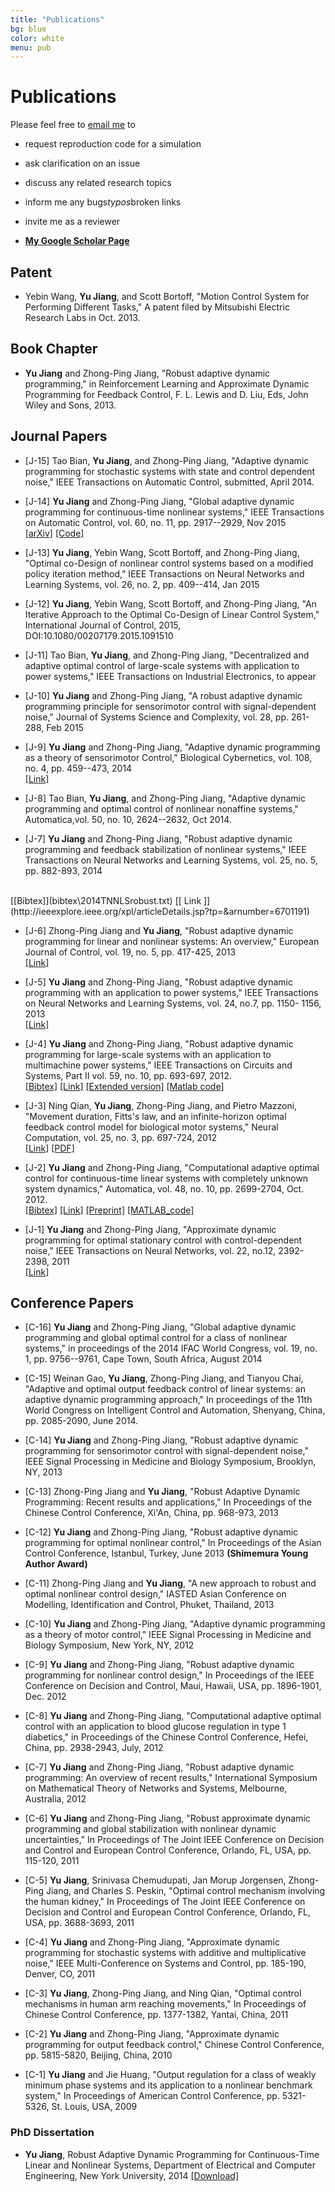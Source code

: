 ```yaml
---
title: "Publications"
bg: blue
color: white
menu: pub
---
```

# Publications
<div class="infoblock">
<div class="blockcontent">
<p>Please feel free to <a href="mailto:yu.jiang@nyu.edu">email me</a> to </p>
<ul>
<li><p>request reproduction code for a simulation</p>
</li>
<li><p>ask clarification on an issue</p>
</li>
<li><p>discuss any related research topics</p>
</li>
<li><p>inform me any bugs<i>typos</i>broken links</p>
</li>
<li><p>invite me as a reviewer</p>
</li>
</ul>
</div></div>

- [**My Google Scholar Page**](http://scholar.google.com/citations?user=QYanTRsAAAAJ )

## Patent
- Yebin Wang, **Yu Jiang**, and Scott Bortoff, "Motion Control System for Performing Different Tasks," A patent filed by Mitsubishi Electric Research Labs in Oct. 2013.

## Book Chapter

- **Yu Jiang** and Zhong-Ping Jiang, "Robust adaptive dynamic programming," in Reinforcement Learning and Approximate Dynamic Programming for Feedback Control, F. L. Lewis and D. Liu, Eds, John Wiley and Sons, 2013.

## Journal Papers

- [J-15] Tao Bian, **Yu Jiang**, and Zhong-Ping Jiang, "Adaptive dynamic programming for stochastic systems with state and control dependent noise," IEEE Transactions on Automatic Control, submitted, April 2014.

- [J-14] **Yu Jiang** and Zhong-Ping Jiang, "Global adaptive dynamic programming for continuous-time nonlinear systems," IEEE Transactions on Automatic Control, vol. 60, no. 11, pp. 2917--2929, Nov 2015<br/>
[[arXiv]](http://arxiv.org/abs/1401.0020)
[[Code]](https://github.com/yu-jiang/Paper_TAC2015_GADP)


- [J-13]  **Yu Jiang**, Yebin Wang, Scott Bortoff, and Zhong-Ping Jiang, "Optimal co-Design of nonlinear control systems based on a modified policy iteration method," IEEE Transactions on Neural Networks and Learning Systems, vol. 26, no. 2, pp. 409--414, Jan 2015

-  [J-12]  **Yu Jiang**, Yebin Wang, Scott Bortoff, and Zhong-Ping Jiang, "An Iterative Approach to the Optimal Co-Design of Linear Control System," International Journal of Control, 2015,  DOI:10.1080/00207179.2015.1091510

-  [J-11]  Tao Bian, **Yu Jiang**, and Zhong-Ping Jiang, "Decentralized and adaptive optimal control of large-scale systems with application to power systems," IEEE Transactions on Industrial Electronics, to appear


-  [J-10]  **Yu Jiang** and Zhong-Ping Jiang, "A robust adaptive dynamic programming principle for sensorimotor control with signal-dependent noise," Journal of Systems Science and Complexity, vol. 28, pp. 261-288, Feb 2015

-  [J-9]  **Yu Jiang** and Zhong-Ping Jiang, "Adaptive dynamic programming as a theory of sensorimotor Control," Biological Cybernetics, vol. 108, no. 4, pp. 459--473, 2014 <br/>
[[Link]](http://link.springer.com/article/10.1007%2Fs00422-014-0613-7)

-  [J-8]  Tao Bian, **Yu Jiang**, and Zhong-Ping Jiang, "Adaptive dynamic programming and optimal control of nonlinear nonaffine systems,"
 Automatica,vol. 50, no. 10, 2624--2632, Oct 2014.

-  [J-7]  **Yu Jiang** and Zhong-Ping Jiang, "Robust adaptive dynamic programming and feedback stabilization of nonlinear systems," IEEE Transactions on Neural Networks and Learning Systems, vol. 25, no. 5, pp. 882-893, 2014
<br/>
 [[Bibtex]](bibtex\2014TNNLSrobust.txt)
 [[ Link ]](http://ieeexplore.ieee.org/xpl/articleDetails.jsp?tp=&arnumber=6701191)

-  [J-6]  Zhong-Ping Jiang and **Yu Jiang**, "Robust adaptive dynamic programming for linear and nonlinear systems: An overview," European Journal of Control, vol. 19, no. 5, pp. 417-425, 2013 <br/>
 [[Link]](http://www.sciencedirect.com/science/article/pii/S0947358013000861)

-  [J-5]  **Yu Jiang** and Zhong-Ping Jiang, "Robust adaptive dynamic programming with an application to power systems," IEEE Transactions on Neural Networks and Learning Systems, vol. 24, no.7, pp. 1150- 1156, 2013 <br/>
[[Link]](http://ieeexplore.ieee.org/xpl/articleDetails.jsp?arnumber=6484168)

-  [J-4]  **Yu Jiang** and Zhong-Ping Jiang, "Robust adaptive dynamic programming for large-scale systems with an application to multimachine power systems," IEEE Transactions on Circuits and Systems, Part II  vol. 59, no. 10, pp. 693-697, 2012.  <br/>
[[Bibtex]](bibtex\2012TCASIIrobust.txt)
[[Link]](http://ieeexplore.ieee.org/xpl/articleDetails.jsp?tp=&arnumber=6297448)
[[Extended version]](papers/2012/tcas12tr.pdf)
[[Matlab code]](https://github.com/yu-jiang/Paper_TCASII2012_MMPOWER)

-  [J-3]   Ning Qian, **Yu Jiang**, Zhong-Ping Jiang, and Pietro Mazzoni, "Movement duration, Fitts's law, and an infinite-horizon optimal feedback control model for biological motor systems," Neural Computation, vol. 25, no. 3, pp. 697-724, 2012 <br/>
[[Link]](http://www.ncbi.nlm.nih.gov/pubmed/23272916)
[[PDF]](http://brahms.cpmc.columbia.edu/publications/inf-horizon-motor-control.pdf)


-  [J-2]  **Yu Jiang** and Zhong-Ping Jiang, "Computational adaptive optimal control for continuous-time linear systems with completely unknown system dynamics," Automatica, vol. 48, no. 10, pp. 2699-2704, Oct. 2012.   <br/>
[[Bibtex]](bibtex\2012AutomaticaComputational.txt)
[[Link]](http://www.sciencedirect.com/science/article/pii/S0005109812003664)
[[Preprint]](./papers/2012/automatica/Jiang_automatica12.pdf)
[[MATLAB_code]](https://github.com/yu-jiang/Paper_Automatica2012_CTLTI)



-  [J-1]  **Yu Jiang** and Zhong-Ping Jiang, "Approximate dynamic programming for optimal stationary control with control-dependent noise,"
IEEE Transactions on Neural Networks, vol. 22, no.12, 2392-2398, 2011 <br/>
[[Link]](http://ieeexplore.ieee.org/xpls/abs_all.jsp?arnumber=6026952)


## Conference Papers

-  [C-16]  **Yu Jiang** and Zhong-Ping Jiang, "Global adaptive dynamic programming and global optimal control for a class of nonlinear systems," in proceedings of the 2014 IFAC World Congress, vol. 19, no. 1, pp. 9756--9761, Cape Town, South Africa, August 2014

-  [C-15]  Weinan Gao, **Yu Jiang**, Zhong-Ping Jiang, and Tianyou Chai, "Adaptive and optimal output feedback
control of linear systems: an adaptive dynamic programming approach," In proceedings of the 11th World Congress on Intelligent Control and Automation, Shenyang, China, pp. 2085-2090, June 2014.

-  [C-14]  **Yu Jiang** and Zhong-Ping Jiang, "Robust adaptive dynamic programming for sensorimotor control with signal-dependent noise," IEEE Signal Processing in Medicine and Biology Symposium, Brooklyn, NY, 2013

-  [C-13]   Zhong-Ping Jiang and **Yu Jiang**, "Robust Adaptive Dynamic Programming: Recent results and applications," In Proceedings of the Chinese Control Conference, Xi'An, China, pp. 968-973, 2013

-  [C-12]   **Yu Jiang** and Zhong-Ping Jiang, "Robust adaptive dynamic programming for optimal nonlinear control," In Proceedings of the Asian Control Conference, Istanbul, Turkey, June 2013 **(Shimemura Young Author Award)**

-  [C-11]  Zhong-Ping Jiang and **Yu Jiang**, "A new approach to robust and optimal nonlinear control design,"
IASTED Asian Conference on Modelling, Identification and Control, Phuket, Thailand, 2013

-  [C-10]  **Yu Jiang** and Zhong-Ping Jiang, "Adaptive dynamic programming as a theory of motor control," IEEE Signal Processing in Medicine and Biology Symposium, New York, NY, 2012

-  [C-9]  **Yu Jiang** and Zhong-Ping Jiang, "Robust adaptive dynamic programming for nonlinear control design," In Proceedings of the IEEE Conference on Decision and Control, Maui, Hawaii, USA, pp. 1896-1901, Dec. 2012

-  [C-8]  **Yu Jiang** and Zhong-Ping Jiang, "Computational adaptive optimal control with an application to blood glucose regulation in type 1 diabetics," in Proceedings of the Chinese Control Conference, Hefei, China, pp. 2938-2943, July, 2012  


-  [C-7]  **Yu Jiang** and Zhong-Ping Jiang, "Robust adaptive dynamic programming: An overview of recent results," International Symposium on Mathematical Theory of Networks and Systems, Melbourne, Australia, 2012

-  [C-6]  **Yu Jiang** and Zhong-Ping Jiang, "Robust approximate dynamic programming and global stabilization with nonlinear dynamic uncertainties," In Proceedings of The Joint IEEE Conference on Decision and Control and European Control Conference, Orlando, FL, USA, pp. 115-120, 2011

-  [C-5]   **Yu Jiang**, Srinivasa Chemudupati, Jan Morup Jorgensen, Zhong-Ping Jiang, and Charles S. Peskin, "Optimal control mechanism involving the human kidney," In Proceedings of The Joint IEEE Conference on Decision and Control and European Control Conference, Orlando, FL, USA, pp. 3688-3693, 2011

-  [C-4]  **Yu Jiang** and Zhong-Ping Jiang, "Approximate dynamic programming for stochastic systems with additive and multiplicative noise,"
 IEEE Multi-Conference on Systems and Control, pp. 185-190, Denver, CO, 2011

-  [C-3]  **Yu Jiang**, Zhong-Ping Jiang, and Ning Qian, "Optimal control mechanisms in human arm reaching movements," In Proceedings of Chinese Control Conference, pp. 1377-1382, Yantai, China, 2011

-  [C-2]  **Yu Jiang** and Zhong-Ping Jiang, "Approximate dynamic programming for output feedback control,"
Chinese Control Conference, pp. 5815-5820, Beijing, China, 2010

-  [C-1]  **Yu Jiang** and Jie Huang, "Output regulation for a class of weakly minimum phase systems and its application to a nonlinear benchmark system," In Proceedings of American Control Conference, pp. 5321-5326, St. Louis, USA, 2009


### PhD Dissertation
- **Yu Jiang**, Robust Adaptive Dynamic Programming for Continuous-Time Linear and Nonlinear Systems, Department of Electrical and Computer Engineering, New York University, 2014
[[Download]](./papers/2014/2014YuPhdThesis.pdf)
